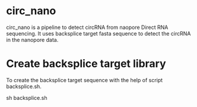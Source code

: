 # circ_nano
circ_nano is a pipeline to detect circRNA from naopore Direct RNA sequencing. It uses backsplice target fasta sequence to detect the circRNA in the nanopore data.

# Create backsplice target library
To create the backsplice target sequence with the help of script backsplice.sh.

sh backsplice.sh
